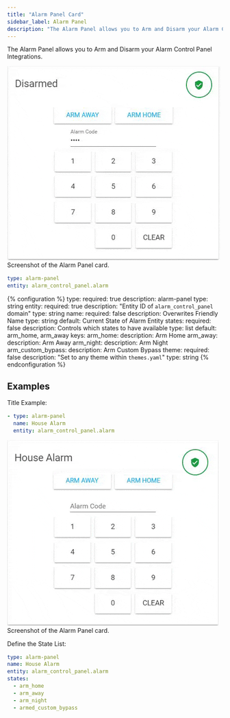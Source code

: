 ```yaml
---
title: "Alarm Panel Card"
sidebar_label: Alarm Panel
description: "The Alarm Panel allows you to Arm and Disarm your Alarm Control Panel Integrations"
---
```


The Alarm Panel allows you to Arm and Disarm your Alarm Control Panel Integrations.

<p class='img'>
<img src='/images/lovelace/lovelace_alarm_panel_card.gif' alt='Screenshot of the alarm panel card'>
Screenshot of the Alarm Panel card.
</p>

```yaml
type: alarm-panel
entity: alarm_control_panel.alarm
```

{% configuration %}
type:
  required: true
  description: alarm-panel
  type: string
entity:
  required: true
  description: "Entity ID of `alarm_control_panel` domain"
  type: string
name:
  required: false
  description: Overwrites Friendly Name
  type: string
  default: Current State of Alarm Entity
states:
  required: false
  description: Controls which states to have available
  type: list
  default: arm_home, arm_away
  keys:
    arm_home:
      description: Arm Home
    arm_away:
      description: Arm Away
    arm_night:
      description: Arm Night
    arm_custom_bypass:
      description: Arm Custom Bypass
theme:
  required: false
  description: "Set to any theme within `themes.yaml`"
  type: string
{% endconfiguration %}

## Examples

Title Example:

```yaml
- type: alarm-panel
  name: House Alarm
  entity: alarm_control_panel.alarm
```

<p class='img'>
<img src='/images/lovelace/lovelace_alarm_panel_title_card.gif' alt='Screenshot of the alarm panel card'>
Screenshot of the Alarm Panel card.
</p>

Define the State List:

```yaml
type: alarm-panel
name: House Alarm
entity: alarm_control_panel.alarm
states:
  - arm_home
  - arm_away
  - arm_night
  - armed_custom_bypass
```

